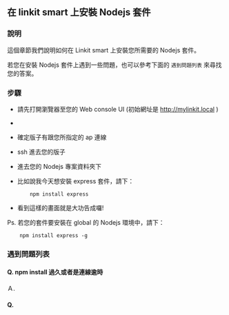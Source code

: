 ## 在 linkit smart 上安裝 Nodejs 套件

### 說明

這個章節我們說明如何在 Linkit smart 上安裝您所需要的 Nodejs 套件。

若您在安裝 Nodejs 套件上遇到一些問題，也可以參考下面的 `遇到問題列表` 來尋找您的答案。

### 步驟

* 請先打開瀏覽器至您的 Web console UI (初始網址是 http://mylinkit.local )
* 
* 確定版子有跟您所指定的 ap 連線
* ssh 進去您的版子
* 進去您的 Nodejs 專案資料夾下
* 比如說我今天想安裝 express 套件，請下：
    
    ```
        npm install express
    ```
* 看到這樣的畫面就是大功告成囉!

Ps. 若您的套件要安裝在 global 的 Nodejs 環境中，請下：
``` 
    npm install express -g
```

### 遇到問題列表

#### Q. npm install 過久或者是連線逾時
Ａ.
    
#### Q.
        

    